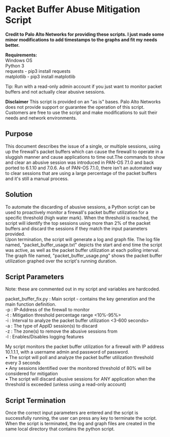 <h1>Packet Buffer Abuse Mitigation Script</h1>

<strong>Credit to Palo Alto Networks for providing these scripts. I just made some minor modifications to add
timestamps to the graphs and fit my needs better.</strong>

<strong>Requirements:</strong>  
Windows OS  
Python 3  
requests - pip3 install requests  
matplotlib - pip3 install matplotlib  

Tip: Run with a read-only admin account if you just want to monitor packet buffers and not actually clear
abusive sessions.  

<strong>Disclaimer</strong>
This script is provided on an "as is" bases. Palo Alto Networks does not provide support or guarantee the
operation of this script. Customers are free to use the script and make modifications to suit their needs and
network environments.  

<h2>Purpose</h2>
This document describes the issue of a single, or multiple sessions, using up the firewall's packet buffers which
can cause the firewall to operate in a sluggish manner and cause applications to time out.The commands to
show and clear an abusive session was introduced in PAN-OS 7.1.0 and back ported to 6.1.10 and 7.0.6.
As of PAN-OS 7.1.0, there isn't an automated way to clear sessions that are using a large percentage of the
packet buffers and it's still a manual process.  

<h2>Solution</h2>
To automate the discarding of abusive sessions, a Python script can be used to proactively monitor a firewall's
packet buffer utilization for a specific threshold (high water mark). When the threshold is reached, the script will
identify the top sessions using more than 2% of the packet buffers and discard the sessions if they match the
input parameters provided.  
<br/  >
Upon termination, the script will generate a log and graph file. The log file named, "packet_buffer_usage.txt"
depicts the start and end time the script was active, as well as the packet buffer utilization at each polling
interval. The graph file named, "packet_buffer_usage.png" shows the packet buffer utilization graphed over the
script's running duration.


<h2>Script Parameters</h2> Note: these are commented out in my script and variables are hardcoded.  

packet_buffer_fix.py : Main script - contains the key generation and the main function definition.  
 -p : IP-Address of the firewall to monitor  
 -t : Mitigation threshold percentage range <10%-95%>  
 -i : Interval to analyze the packet buffer utilization <3-600 seconds>  
 -a : The type of AppID session(s) to discard  
 -z : The zone(s) to remove the abusive sessions from  
 -l : Enables/Disables logging features  

My script monitors the packet buffer utilization for a firewall with IP address 10.1.1.1, with a username admin and password of password.  
  • The script will poll and analyze the packet buffer utilization threshold every 3 seconds  
  • Any sessions identified over the monitored threshold of 80% will be considered for mitigation  
  • The script will discard abusive sessions for ANY application when the threshold is exceeded (unless using a read-only account)  


<h2>Script Termination</h2>  
Once the correct input parameters are entered and the script is successfully running, the user can press any
key to terminate the script. When the script is terminated, the log and graph files are created in the same local
directory that contains the python script.   
